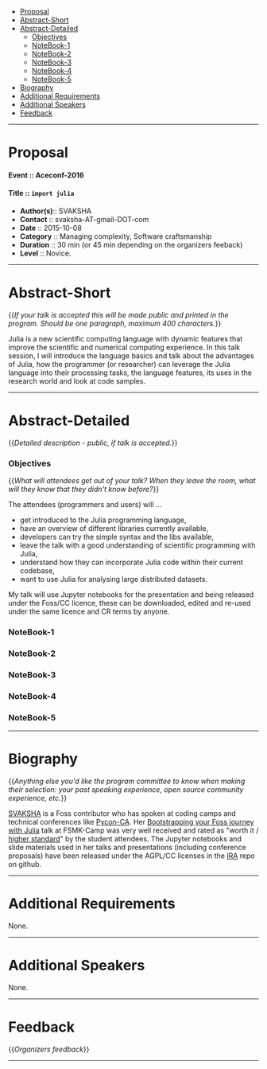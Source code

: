 + [Proposal](#proposal)
+ [Abstract-Short](#abstract-short) 
+ [Abstract-Detailed](#abstract-detailed)
    + [Objectives](#objectives)
    + [NoteBook-1](#notebook-1)
    + [NoteBook-2](#notebook-2)
    + [NoteBook-3](#notebook-3)
    + [NoteBook-4](#notebook-4)
    + [NoteBook-5](#notebook-5)
+ [Biography](#biography)
+ [Additional Requirements](#additional-requirements)
+ [Additional Speakers](#additional-speakers)
+ [Feedback](#feedback)

----

# Proposal 
#### Event :: Aceconf-2016
#### Title :: `import julia`
+ __Author(s)__:: SVAKSHA
+ __Contact__  :: svaksha-AT-gmail-DOT-com
+ __Date__     :: 2015-10-08
+ __Category__ :: Managing complexity, Software craftsmanship
+ __Duration__ :: 30 min (or 45 min depending on the organizers feeback)
+ __Level__    :: Novice.

----

# Abstract-Short 
{{*If your talk is accepted this will be made public and printed in the program. Should be one paragraph, maximum 400 characters.*}}

Julia is a new scientific computing language with dynamic features that improve the scientific and numerical computing experience. In this talk session, I will introduce the language basics and talk about the advantages of Julia, how the programmer (or researcher) can leverage the Julia language into their processing tasks, the language features, its uses in the research world and look at code samples.

----

# Abstract-Detailed
{{*Detailed description - public, if talk is accepted.*}}


### Objectives
{{*What will attendees get out of your talk? When they leave the room, what will they know that they didn't know before?*}}

The attendees (programmers and users) will ...
+ get introduced to the Julia programming language,
+ have an overview of different libraries currently available,
+ developers can try the simple syntax and the libs available,
+ leave the talk with a good understanding of scientific programming with Julia,
+ understand how they can incorporate Julia code within their current codebase,
+ want to use Julia for analysing large distributed datasets. 

My talk will use Jupyter notebooks for the presentation and being released under the Foss/CC licence, these can be downloaded, edited and re-used under the same licence and CR terms by anyone.

### NoteBook-1
### NoteBook-2
### NoteBook-3
### NoteBook-4
### NoteBook-5

----

# Biography
{{*Anything else you'd like the program committee to know when making their selection: your past speaking experience, open source community experience, etc.*}}

[SVAKSHA](http://svaksha.com/pages/Bio) is a Foss contributor who has spoken at coding camps and technical conferences like [Pycon-CA](http://2012.pycon.ca/talk/29). Her [Bootstrapping your Foss journey with Julia](http://nbviewer.ipython.org/github/svaksha/ira/blob/master/2015-07-fsmkcamp/00_index.ipynb) talk at FSMK-Camp was very well received and rated as "worth it / [higher standard](http://harikavreddy.blogspot.in/2015/07/i-always-wanted-my-holidays-to-be.html)" by the student attendees. 
The Jupyter notebooks and slide materials used in her talks and presentations (including conference proposals) have been released under the AGPL/CC licenses in the [IRA](http://svaksha.github.io/ira) repo on github.

----

# Additional Requirements

None.

----

# Additional Speakers

None.

----

# Feedback
{{*Organizers feedback*}}

----

